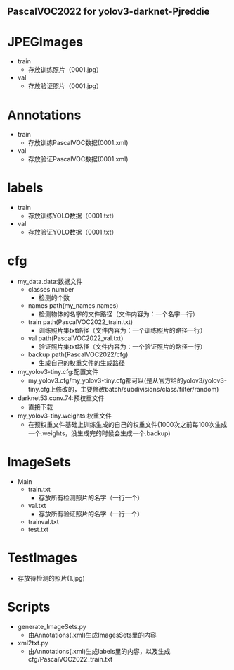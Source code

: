PascalVOC2022 for yolov3-darknet-Pjreddie 
---
# JPEGImages
- train
  - 存放训练照片（0001.jpg）
- val 
  - 存放验证照片（0001.jpg）

# Annotations
- train 
  - 存放训练PascalVOC数据(0001.xml)
- val 
  - 存放验证PascalVOC数据(0001.xml)

# labels
- train 
  - 存放训练YOLO数据（0001.txt）
- val 
  - 存放验证YOLO数据（0001.txt）


# cfg
- my_data.data:数据文件
  - classes number
    - 检测的个数
  - names path(my_names.names)
    - 检测物体的名字的文件路径（文件内容为：一个名字一行）
  - train path(PascalVOC2022_train.txt)
    - 训练照片集txt路径（文件内容为：一个训练照片的路径一行）
  - val path(PascalVOC2022_val.txt)
    - 验证照片集txt路径（文件内容为：一个验证照片的路径一行）
  - backup path(PascalVOC2022/cfg)
    - 生成自己的权重文件的生成路径
- my_yolov3-tiny.cfg:配置文件
  - my_yolov3.cfg/my_yolov3-tiny.cfg都可以(是从官方给的yolov3/yolov3-tiny.cfg上修改的，主要修改batch/subdivisions/class/filter/random)
- darknet53.conv.74:预权重文件
  - 直接下载 
- my_yolov3-tiny.weights:权重文件 
  - 在预权重文件基础上训练生成的自己的权重文件(1000次之前每100次生成一个.weights，没生成完的时候会生成一个.backup)

# ImageSets
- Main
  - train.txt
    - 存放所有检测照片的名字（一行一个）
  - val.txt
    - 存放所有验证照片的名字（一行一个）
  - trainval.txt
  - test.txt

# TestImages
- 存放待检测的照片(1.jpg)

# Scripts
- generate_ImageSets.py
  - 由Annotations(.xml)生成ImagesSets里的内容
- xml2txt.py
  - 由Annotations(.xml)生成labels里的内容，以及生成cfg/PascalVOC2022_train.txt
